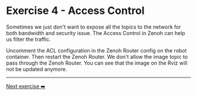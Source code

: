 # Exercise 4 - Access Control

Sometimes we just don't want to expose all the topics to the network for both bandwidth and security issue. The Access Control in Zenoh can help us filter the traffic.

Uncomment the ACL configuration in the Zenoh Router config on the robot container. Then restart the Zenoh Router. We don't allow the image topic to pass through the Zenoh Router. You can see that the image on the Rviz will not be updated anymore.

---
[Next exercise ➡️](ex-5.md)
